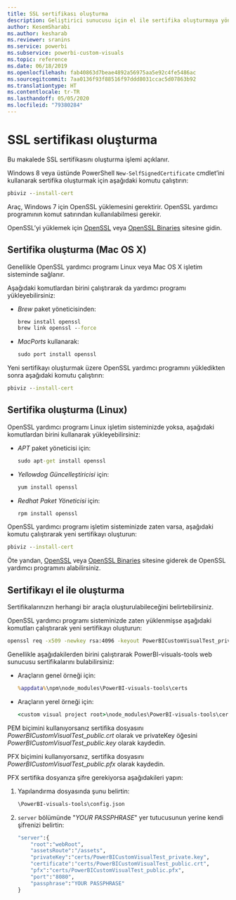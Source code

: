 ```yaml
---
title: SSL sertifikası oluşturma
description: Geliştirici sunucusu için el ile sertifika oluşturmaya yönelik geçici yönergeler
author: KesemSharabi
ms.author: kesharab
ms.reviewer: sranins
ms.service: powerbi
ms.subservice: powerbi-custom-visuals
ms.topic: reference
ms.date: 06/18/2019
ms.openlocfilehash: fab40863d7beae4892a56975aa5e92c4fe5486ac
ms.sourcegitcommit: 7aa0136f93f88516f97ddd8031ccac5d07863b92
ms.translationtype: HT
ms.contentlocale: tr-TR
ms.lasthandoff: 05/05/2020
ms.locfileid: "79380284"
---
```

# <a name="create-an-ssl-certificate"></a>SSL sertifikası oluşturma

Bu makalede SSL sertifikasını oluşturma işlemi açıklanır.

Windows 8 veya üstünde PowerShell `New-SelfSignedCertificate` cmdlet’ini kullanarak sertifika oluşturmak için aşağıdaki komutu çalıştırın:

```cmd
pbiviz --install-cert
```

Araç, Windows 7 için OpenSSL yüklemesini gerektirir. OpenSSL yardımcı programının komut satırından kullanılabilmesi gerekir.

OpenSSL’yi yüklemek için [OpenSSL](https://www.openssl.org) veya [OpenSSL Binaries](https://wiki.openssl.org/index.php/Binaries) sitesine gidin.

## <a name="create-a-certificate-mac-os-x"></a>Sertifika oluşturma (Mac OS X)

Genellikle OpenSSL yardımcı programı Linux veya Mac OS X işletim sisteminde sağlanır.

Aşağıdaki komutlardan birini çalıştırarak da yardımcı programı yükleyebilirsiniz:

* *Brew* paket yöneticisinden:

    ```cmd
    brew install openssl
    brew link openssl --force
    ```

* *MacPorts* kullanarak:

    ```cmd
    sudo port install openssl
    ```

Yeni sertifikayı oluşturmak üzere OpenSSL yardımcı programını yükledikten sonra aşağıdaki komutu çalıştırın:

```cmd
pbiviz --install-cert
```

## <a name="create-a-certificate-linux"></a>Sertifika oluşturma (Linux)

OpenSSL yardımcı programı Linux işletim sisteminizde yoksa, aşağıdaki komutlardan birini kullanarak yükleyebilirsiniz:

* *APT* paket yöneticisi için:

    ```cmd
    sudo apt-get install openssl
    ```

* *Yellowdog Güncelleştiricisi* için:

    ```cmd
    yum install openssl
    ```

* *Redhat Paket Yöneticisi* için:

    ```cmd
    rpm install openssl
    ```

OpenSSL yardımcı programı işletim sisteminizde zaten varsa, aşağıdaki komutu çalıştırarak yeni sertifikayı oluşturun:

```cmd
pbiviz --install-cert
```

Öte yandan, [OpenSSL](https://www.openssl.org) veya [OpenSSL Binaries](https://wiki.openssl.org/index.php/Binaries) sitesine giderek de OpenSSL yardımcı programını alabilirsiniz.

## <a name="generate-the-certificate-manually"></a>Sertifikayı el ile oluşturma

Sertifikalarınızın herhangi bir araçla oluşturulabileceğini belirtebilirsiniz.

OpenSSL yardımcı programı sisteminizde zaten yüklenmişse aşağıdaki komutları çalıştırarak yeni sertifikayı oluşturun:

```cmd
openssl req -x509 -newkey rsa:4096 -keyout PowerBICustomVisualTest_private.key -out PowerBICustomVisualTest_public.crt -days 365
```

Genellikle aşağıdakilerden birini çalıştırarak PowerBI-visuals-tools web sunucusu sertifikalarını bulabilirsiniz:

* Araçların genel örneği için:

    ```cmd
    %appdata%\npm\node_modules\PowerBI-visuals-tools\certs
    ```

* Araçların yerel örneği için:

    ```cmd
    <custom visual project root>\node_modules\PowerBI-visuals-tools\certs
    ```

PEM biçimini kullanıyorsanız sertifika dosyasını *PowerBICustomVisualTest_public.crt* olarak ve privateKey öğesini *PowerBICustomVisualTest_public.key* olarak kaydedin.

PFX biçimini kullanıyorsanız, sertifika dosyasını *PowerBICustomVisualTest_public.pfx* olarak kaydedin.

PFX sertifika dosyanıza şifre gerekiyorsa aşağıdakileri yapın:
1. Yapılandırma dosyasında şunu belirtin:

    ```cmd
    \PowerBI-visuals-tools\config.json
    ```

1. `server` bölümünde "*YOUR PASSPHRASE*" yer tutucusunun yerine kendi şifrenizi belirtin:

    ```cmd
    "server":{
        "root":"webRoot",
        "assetsRoute":"/assets",
        "privateKey":"certs/PowerBICustomVisualTest_private.key",
        "certificate":"certs/PowerBICustomVisualTest_public.crt",
        "pfx":"certs/PowerBICustomVisualTest_public.pfx",
        "port":"8080",
        "passphrase":"YOUR PASSPHRASE"
    }
    ```